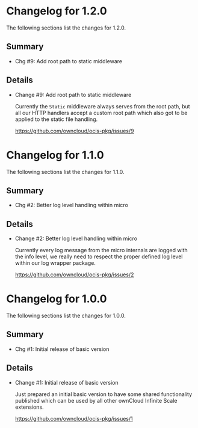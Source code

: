 # Changelog for 1.2.0

The following sections list the changes for 1.2.0.

## Summary

 * Chg #9: Add root path to static middleware

## Details

 * Change #9: Add root path to static middleware

   Currently the `Static` middleware always serves from the root path, but all our HTTP handlers
   accept a custom root path which also got to be applied to the static file handling.

   https://github.com/owncloud/ocis-pkg/issues/9


# Changelog for 1.1.0

The following sections list the changes for 1.1.0.

## Summary

 * Chg #2: Better log level handling within micro

## Details

 * Change #2: Better log level handling within micro

   Currently every log message from the micro internals are logged with the info level, we really
   need to respect the proper defined log level within our log wrapper package.

   https://github.com/owncloud/ocis-pkg/issues/2


# Changelog for 1.0.0

The following sections list the changes for 1.0.0.

## Summary

 * Chg #1: Initial release of basic version

## Details

 * Change #1: Initial release of basic version

   Just prepared an initial basic version to have some shared functionality published which can
   be used by all other ownCloud Infinite Scale extensions.

   https://github.com/owncloud/ocis-pkg/issues/1



